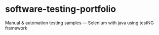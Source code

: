 # software-testing-portfolio
Manual &amp; automation testing samples — Selenium with java using testNG framework
